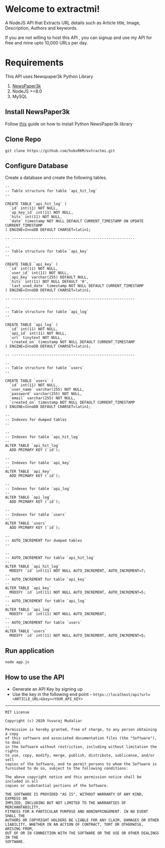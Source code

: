 # Welcome to extractmi!

A NodeJS API that Extracts URL details  such as Article title, Image, Description, Authors and keywords.


If you are not willing to host this API , you can signup and  use my API for free and mine  upto 10,000 URLs per day.


# Requirements

This API uses Newspaper3k Python Library

 1. [NewsPaper3k](https://github.com/codelucas/newspaper)
 2. NodeJS >=8.0
 3. MySQL

## Install NewsPaper3k

Follow [this](https://github.com/codelucas/newspaper) guide on how to install Python NewsPaper3k library

## Clone Repo

    git clone https://github.com/hobsRKM/extractmi.git

## Configure Database
Create a database and create the following tables.

    --
    -- Table structure for table `api_hit_log`
    --
    
    CREATE TABLE `api_hit_log` (
      `id` int(11) NOT NULL,
      `ap_key_id` int(11) NOT NULL,
      `hits` int(11) NOT NULL,
      `date` timestamp NOT NULL DEFAULT CURRENT_TIMESTAMP ON UPDATE CURRENT_TIMESTAMP
    ) ENGINE=InnoDB DEFAULT CHARSET=latin1;
    
    -- --------------------------------------------------------
    
    --
    -- Table structure for table `api_key`
    --
    
    CREATE TABLE `api_key` (
      `id` int(11) NOT NULL,
      `user_id` int(11) NOT NULL,
      `api_key` varchar(255) DEFAULT NULL,
      `hits` int(11) NOT NULL DEFAULT '0',
      `last_used_date` timestamp NOT NULL DEFAULT CURRENT_TIMESTAMP
    ) ENGINE=InnoDB DEFAULT CHARSET=latin1;
    
    -- --------------------------------------------------------
    
    --
    -- Table structure for table `api_log`
    --
    
    CREATE TABLE `api_log` (
      `id` int(11) NOT NULL,
      `api_id` int(11) NOT NULL,
      `url` tinytext NOT NULL,
      `created_on` timestamp NOT NULL DEFAULT CURRENT_TIMESTAMP
    ) ENGINE=InnoDB DEFAULT CHARSET=latin1;
    
    -- --------------------------------------------------------
    
    --
    -- Table structure for table `users`
    --
    
    CREATE TABLE `users` (
      `id` int(11) NOT NULL,
      `user_name` varchar(255) NOT NULL,
      `password` varchar(255) NOT NULL,
      `email` varchar(255) NOT NULL,
      `created_on` timestamp NOT NULL DEFAULT CURRENT_TIMESTAMP
    ) ENGINE=InnoDB DEFAULT CHARSET=latin1;
    
    --
    -- Indexes for dumped tables
    --
    
    --
    -- Indexes for table `api_hit_log`
    --
    ALTER TABLE `api_hit_log`
      ADD PRIMARY KEY (`id`);
    
    --
    -- Indexes for table `api_key`
    --
    ALTER TABLE `api_key`
      ADD PRIMARY KEY (`id`);
    
    --
    -- Indexes for table `api_log`
    --
    ALTER TABLE `api_log`
      ADD PRIMARY KEY (`id`);
    
    --
    -- Indexes for table `users`
    --
    ALTER TABLE `users`
      ADD PRIMARY KEY (`id`);
    
    --
    -- AUTO_INCREMENT for dumped tables
    --
    
    --
    -- AUTO_INCREMENT for table `api_hit_log`
    --
    ALTER TABLE `api_hit_log`
      MODIFY `id` int(11) NOT NULL AUTO_INCREMENT, AUTO_INCREMENT=7;
    --
    -- AUTO_INCREMENT for table `api_key`
    --
    ALTER TABLE `api_key`
      MODIFY `id` int(11) NOT NULL AUTO_INCREMENT, AUTO_INCREMENT=5;
    --
    -- AUTO_INCREMENT for table `api_log`
    --
    ALTER TABLE `api_log`
      MODIFY `id` int(11) NOT NULL AUTO_INCREMENT;
    --
    -- AUTO_INCREMENT for table `users`
    --
    ALTER TABLE `users`
      MODIFY `id` int(11) NOT NULL AUTO_INCREMENT, AUTO_INCREMENT=5;

## Run application

    node app.js

## How to use the API

 - Generate an API Key by signing up
 - Use the key in the following end point
		 - `https://localhost/api?url=<ARTICLE_URL>&key=<YOUR_API_KEY>`

                    
--------------------



            
    MIT License
    
    Copyright (c) 2020 Yuvaraj Mudaliar
    
    Permission is hereby granted, free of charge, to any person obtaining a copy
    of this software and associated documentation files (the "Software"), to deal
    in the Software without restriction, including without limitation the rights
    to use, copy, modify, merge, publish, distribute, sublicense, and/or sell
    copies of the Software, and to permit persons to whom the Software is
    furnished to do so, subject to the following conditions:
    
    The above copyright notice and this permission notice shall be included in all
    copies or substantial portions of the Software.
    
    THE SOFTWARE IS PROVIDED "AS IS", WITHOUT WARRANTY OF ANY KIND, EXPRESS OR
    IMPLIED, INCLUDING BUT NOT LIMITED TO THE WARRANTIES OF MERCHANTABILITY,
    FITNESS FOR A PARTICULAR PURPOSE AND NONINFRINGEMENT. IN NO EVENT SHALL THE
    AUTHORS OR COPYRIGHT HOLDERS BE LIABLE FOR ANY CLAIM, DAMAGES OR OTHER
    LIABILITY, WHETHER IN AN ACTION OF CONTRACT, TORT OR OTHERWISE, ARISING FROM,
    OUT OF OR IN CONNECTION WITH THE SOFTWARE OR THE USE OR OTHER DEALINGS IN THE
    SOFTWARE.

                           
